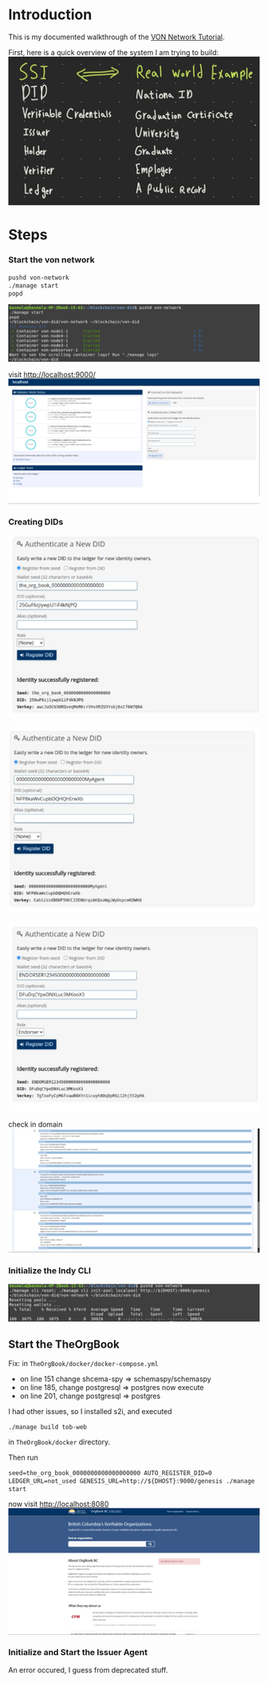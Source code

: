 # Introduction
This is my documented walkthrough of the [VON Network Tutorial](https://github.com/bcgov/von-network/blob/main/docs/Writing%20Transactions%20to%20a%20Ledger%20for%20an%20Un-privileged%20Author.md).

First, here is a quick overview of the system I am trying to build:
![concepts](images/concepts.png)

# Steps
### Start the von network
```
pushd von-network
./manage start
popd
```

![](images/screenshot_1.png)

visit [http://localhost:9000/](http://localhost:9000/)
<br>
![](images/screenshot_2.png)
<br>

### Creating DIDs

![](images/screenshot_3.png)
<br>
<br>
![](images/screenshot_4.png)
<br>
<br>
![](images/screenshot_5.png)
<br>

check in domain
<br>
![](images/screenshot_6.png)
<br>
### Initialize the Indy CLI
![](images/screenshot_7.png)
<br>
## Start the TheOrgBook
Fix: in `TheOrgBook/docker/docker-compose.yml`
- on line 151 change shcema-spy => schemaspy/schemaspy
- on line 185, change postgresql => postgres
now execute 
- on line 201, change postgresql => postgres

I had other issues, so I installed s2i, and executed 
```
./manage build tob-web
```
in `TheOrgBook/docker` directory.

Then run 
```pushd TheOrgBook/docker
seed=the_org_book_0000000000000000000 AUTO_REGISTER_DID=0 LEDGER_URL=not_used GENESIS_URL=http://${DHOST}:9000/genesis ./manage start

```
now visit [http://localhost:8080](http://localhost:8080/)
<br>
![](images/screenshot_8.png)
<br>
### Initialize and Start the Issuer Agent
An error occured, I guess from deprecated stuff.